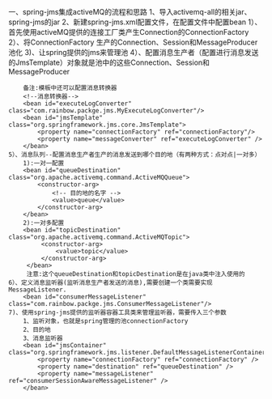 一、spring-jms集成activeMQ的流程和思路
  1、导入activemq-all的相关jar、spring-jms的jar
  2、新建spring-jms.xml配置文件，在配置文件中配置bean
    1）、首先使用activeMQ提供的连接工厂类产生Connection的ConnectionFactory
        <bean id="targetConnectionFactory" class="org.apache.activemq.ActiveMQConnectionFactory">
            <property name="brokerURL" value="tcp://localhost:61616"/>
        </bean>
    2）、将ConnectionFactory 生产的Connection、Session和MessageProducer池化
        <bean id="poolConnectionFactory" class="org.apache.activemq.pool.PooledConnectionFactory">
            <property name="connectionFactory" ref="targetConnectionFactory"/>
            <property name="maxConnections" value="10"/>
        </bean>
    3)、让spring提供的jms来管理池
        <bean id="connectionFactory" class="org.springframework.jms.connection.SingleConnectionFactory">
             <property name="targetConnectionFactory" ref="poolConnectionFactory"/>
        </bean>
    4）、配置消息生产者（配置进行消息发送的JmsTemplate）对象就是池中的这些Connection、Session和MessageProducer
        <bean id="jmsTemplate" class="org.springframework.jms.core.JmsTemplate">
            <property name="connectionFactory" ref="connectionFactory"/>
        </bean>

        备注:模板中还可以配置消息转换器
        <!--消息转换器-->
        <bean id="executeLogConverter" class="com.rainbow.packge.jms.MyExecuteLogConverter"/>
        <bean id="jmsTemplate" class="org.springframework.jms.core.JmsTemplate">
            <property name="connectionFactory" ref="connectionFactory"/>
            <property name="messageConverter" ref="executeLogConverter" />
        </bean>
    5）、消息队列--配置消息生产者生产的消息发送到哪个目的地（有两种方式：点对点|一对多）
        1):一对一配置
        <bean id="queueDestination" class="org.apache.activemq.command.ActiveMQQueue">
            <constructor-arg>
                <!-- 目的地的名字 -->
                <value>queue</value>
            </constructor-arg>
        </bean>
        2):一对多配置
        <bean id="topicDestination" class="org.apache.activemq.command.ActiveMQTopic">
             <constructor-arg>
                 <value>topic</value>
             </constructor-arg>
         </bean>
         注意:这个queueDestination和topicDestination是在java类中注入使用的
    6）、定义消息监听器(监听消息生产者发送的消息),需要创建一个类需要实现MessageListener.
        <bean id="consumerMessageListener" class="com.rainbow.packge.jms.ConsumerMessageListener"/>
    7)、使用spring-jms提供的监听器容器工具类来管理监听器，需要传入三个参数
        1、监听对象，也就是spring管理的池connectionFactory
        2、目的地
        3、消息监听器
        <bean id="jmsContainer" class="org.springframework.jms.listener.DefaultMessageListenerContainer">
            <property name="connectionFactory" ref="connectionFactory" />
            <property name="destination" ref="queueDestination" />
            <property name="messageListener" ref="consumerSessionAwareMessageListener" />
        </bean>